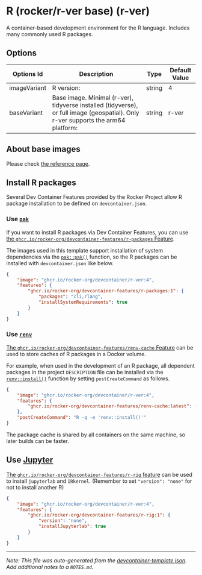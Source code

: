
# R (rocker/r-ver base) (r-ver)

A container-based development environment for the R language. Includes many commonly used R packages.

## Options

| Options Id | Description | Type | Default Value |
|-----|-----|-----|-----|
| imageVariant | R version: | string | 4 |
| baseVariant | Base image. Minimal (r-ver), tidyverse installed (tidyverse), or full image (geospatial). Only r-ver supports the arm64 platform: | string | r-ver |

<!-- markdownlint-disable MD041 -->

## About base images

Please check [the reference page](https://rocker-project.org/images/devcontainer/images.html).

## Install R packages

Several Dev Container Features provided by the Rocker Project
allow R package installation to be defined on `devcontainer.json`.

### Use [`pak`](https://pak.r-lib.org/)

If you want to install R packages via Dev Container Features,
you can use [the `ghcr.io/rocker-org/devcontainer-features/r-packages` Feature](https://github.com/rocker-org/devcontainer-features/tree/main/src/r-packages).

The images used in this template support installation of system dependencies
via the [`pak::pak()`](https://pak.r-lib.org/reference/pak.html) function,
so the R packages can be installed with `devcontainer.json` like below.

```json
{
    "image": "ghcr.io/rocker-org/devcontainer/r-ver:4",
    "features": {
        "ghcr.io/rocker-org/devcontainer-features/r-packages:1": {
            "packages": "cli,rlang",
            "installSystemRequirements": true
        }
    }
}
```

### Use [`renv`](https://rstudio.github.io/renv/)

[The `ghcr.io/rocker-org/devcontainer-features/renv-cache` Feature](https://github.com/rocker-org/devcontainer-features/tree/main/src/renv-cache)
can be used to store caches of R packages in a Docker volume.

For example, when used in the development of an R package, all dependent packages in the project `DESCRIPTION` file
can be installed via the [`renv::install()`](https://rstudio.github.io/renv/reference/install.html) function
by setting `postCreateCommand` as follows.

```json
{
    "image": "ghcr.io/rocker-org/devcontainer/r-ver:4",
    "features": {
        "ghcr.io/rocker-org/devcontainer-features/renv-cache:latest": {}
    },
    "postCreateCommand": "R -q -e 'renv::install()'"
}
```

The package cache is shared by all containers on the same machine, so later builds can be faster.

## Use [Jupyter](https://jupyter.org/)

[The `ghcr.io/rocker-org/devcontainer-features/r-rig` feature](https://github.com/rocker-org/devcontainer-features/tree/main/src/r-rig)
can be used to install `jupyterlab` and `IRkernel`.
(Remember to set `"version": "none"` for not to install another R)

```json
{
    "image": "ghcr.io/rocker-org/devcontainer/r-ver:4",
    "features": {
        "ghcr.io/rocker-org/devcontainer-features/r-rig:1": {
            "version": "none",
            "installJupyterlab": true
        }
    }
}
```


---

_Note: This file was auto-generated from the [devcontainer-template.json](https://github.com/rocker-org/devcontainer-templates/blob/main/src/r-ver/devcontainer-template.json).  Add additional notes to a `NOTES.md`._
